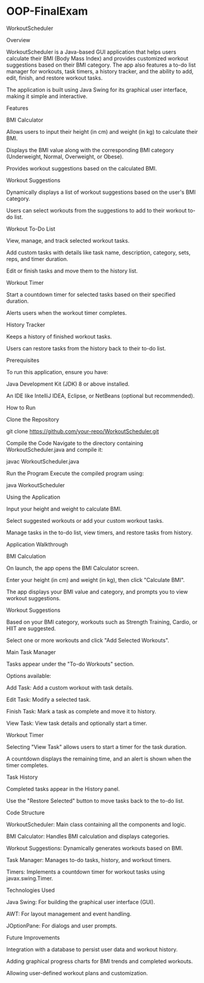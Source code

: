 # OOP-FinalExam

WorkoutScheduler

Overview

WorkoutScheduler is a Java-based GUI application that helps users calculate their BMI (Body Mass Index) and provides customized workout suggestions based on their BMI category. The app also features a to-do list manager for workouts, task timers, a history tracker, and the ability to add, edit, finish, and restore workout tasks.

The application is built using Java Swing for its graphical user interface, making it simple and interactive.

Features

BMI Calculator

Allows users to input their height (in cm) and weight (in kg) to calculate their BMI.

Displays the BMI value along with the corresponding BMI category (Underweight, Normal, Overweight, or Obese).

Provides workout suggestions based on the calculated BMI.

Workout Suggestions

Dynamically displays a list of workout suggestions based on the user's BMI category.

Users can select workouts from the suggestions to add to their workout to-do list.

Workout To-Do List

View, manage, and track selected workout tasks.

Add custom tasks with details like task name, description, category, sets, reps, and timer duration.

Edit or finish tasks and move them to the history list.

Workout Timer

Start a countdown timer for selected tasks based on their specified duration.

Alerts users when the workout timer completes.

History Tracker

Keeps a history of finished workout tasks.

Users can restore tasks from the history back to their to-do list.

Prerequisites

To run this application, ensure you have:

Java Development Kit (JDK) 8 or above installed.

An IDE like IntelliJ IDEA, Eclipse, or NetBeans (optional but recommended).

How to Run

Clone the Repository

git clone https://github.com/your-repo/WorkoutScheduler.git

Compile the Code
Navigate to the directory containing WorkoutScheduler.java and compile it:

javac WorkoutScheduler.java

Run the Program
Execute the compiled program using:

java WorkoutScheduler

Using the Application

Input your height and weight to calculate BMI.

Select suggested workouts or add your custom workout tasks.

Manage tasks in the to-do list, view timers, and restore tasks from history.

Application Walkthrough

BMI Calculation

On launch, the app opens the BMI Calculator screen.

Enter your height (in cm) and weight (in kg), then click "Calculate BMI".

The app displays your BMI value and category, and prompts you to view workout suggestions.

Workout Suggestions

Based on your BMI category, workouts such as Strength Training, Cardio, or HIIT are suggested.

Select one or more workouts and click "Add Selected Workouts".

Main Task Manager

Tasks appear under the "To-do Workouts" section.

Options available:

Add Task: Add a custom workout with task details.

Edit Task: Modify a selected task.

Finish Task: Mark a task as complete and move it to history.

View Task: View task details and optionally start a timer.

Workout Timer

Selecting "View Task" allows users to start a timer for the task duration.

A countdown displays the remaining time, and an alert is shown when the timer completes.

Task History

Completed tasks appear in the History panel.

Use the "Restore Selected" button to move tasks back to the to-do list.

Code Structure

WorkoutScheduler: Main class containing all the components and logic.

BMI Calculator: Handles BMI calculation and displays categories.

Workout Suggestions: Dynamically generates workouts based on BMI.

Task Manager: Manages to-do tasks, history, and workout timers.

Timers: Implements a countdown timer for workout tasks using javax.swing.Timer.

Technologies Used

Java Swing: For building the graphical user interface (GUI).

AWT: For layout management and event handling.

JOptionPane: For dialogs and user prompts.

Future Improvements

Integration with a database to persist user data and workout history.

Adding graphical progress charts for BMI trends and completed workouts.

Allowing user-defined workout plans and customization.

